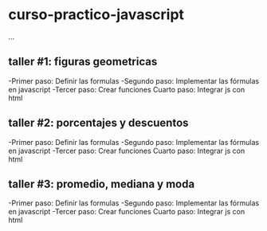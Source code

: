 # curso-practico-javascript

...

## taller #1: figuras geometricas

-Primer paso: Definir las formulas
-Segundo paso: Implementar las fórmulas en javascript
-Tercer paso: Crear funciones
Cuarto paso: Integrar js con html


## taller #2: porcentajes y descuentos

-Primer paso: Definir las formulas
-Segundo paso: Implementar las fórmulas en javascript
-Tercer paso: Crear funciones
Cuarto paso: Integrar js con html


## taller #3: promedio, mediana y moda

-Primer paso: Definir las formulas
-Segundo paso: Implementar las fórmulas en javascript
-Tercer paso: Crear funciones
Cuarto paso: Integrar js con html
